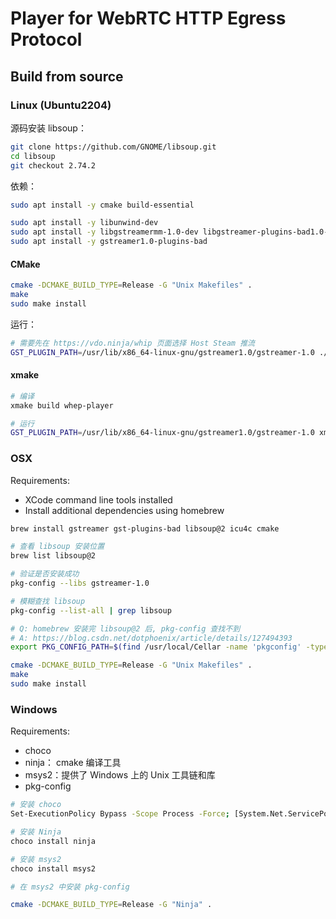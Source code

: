 # Player for WebRTC HTTP Egress Protocol

## Build from source

### Linux (Ubuntu2204)

源码安装 libsoup：

```bash
git clone https://github.com/GNOME/libsoup.git
cd libsoup
git checkout 2.74.2
```

依赖：

```bash
sudo apt install -y cmake build-essential

sudo apt install -y libunwind-dev
sudo apt install -y libgstreamermm-1.0-dev libgstreamer-plugins-bad1.0-dev libsoup2.4-dev
sudo apt install -y gstreamer1.0-plugins-bad
```

#### CMake

```bash
cmake -DCMAKE_BUILD_TYPE=Release -G "Unix Makefiles" .
make
sudo make install
```

运行：

```bash
# 需要先在 https://vdo.ninja/whip 页面选择 Host Steam 推流
GST_PLUGIN_PATH=/usr/lib/x86_64-linux-gnu/gstreamer1.0/gstreamer-1.0 ./whep-play https://whep.vdo.ninja/kkkkeeee
```

#### xmake

```bash
# 编译
xmake build whep-player

# 运行
GST_PLUGIN_PATH=/usr/lib/x86_64-linux-gnu/gstreamer1.0/gstreamer-1.0 xmake run whep-player https://whep.vdo.ninja/kkkkeeee
```

### OSX

Requirements:

- XCode command line tools installed
- Install additional dependencies using homebrew

```bash
brew install gstreamer gst-plugins-bad libsoup@2 icu4c cmake

# 查看 libsoup 安装位置
brew list libsoup@2

# 验证是否安装成功
pkg-config --libs gstreamer-1.0

# 模糊查找 libsoup
pkg-config --list-all | grep libsoup

# Q: homebrew 安装完 libsoup@2 后, pkg-config 查找不到
# A: https://blog.csdn.net/dotphoenix/article/details/127494393
export PKG_CONFIG_PATH=$(find /usr/local/Cellar -name 'pkgconfig' -type d | grep lib/pkgconfig | tr '\n' ':' | sed s/.$//)
```

```bash
cmake -DCMAKE_BUILD_TYPE=Release -G "Unix Makefiles" .
make
sudo make install
```

### Windows

Requirements:

- choco
- ninja： cmake 编译工具
- msys2：提供了 Windows 上的 Unix 工具链和库
- pkg-config

```bash
# 安装 choco
Set-ExecutionPolicy Bypass -Scope Process -Force; [System.Net.ServicePointManager]::SecurityProtocol = [System.Net.ServicePointManager]::SecurityProtocol -bor 3072; iex ((New-Object System.Net.WebClient).DownloadString('https://community.chocolatey.org/install.ps1'))

# 安装 Ninja
choco install ninja

# 安装 msys2
choco install msys2

# 在 msys2 中安装 pkg-config

```

```bash
cmake -DCMAKE_BUILD_TYPE=Release -G "Ninja" .
```
